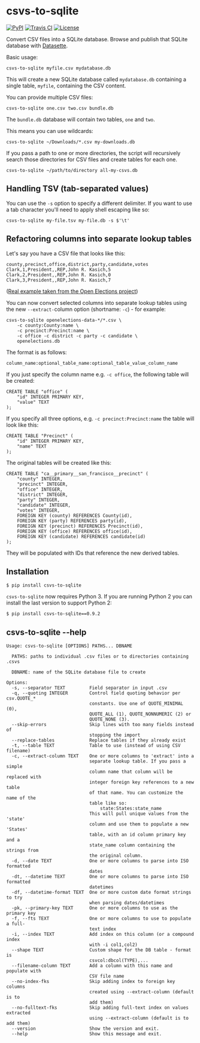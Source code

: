 # csvs-to-sqlite

[![PyPI](https://img.shields.io/pypi/v/csvs-to-sqlite.svg)](https://pypi.python.org/pypi/csvs-to-sqlite)
[![Travis CI](https://travis-ci.org/simonw/csvs-to-sqlite.svg?branch=master)](https://travis-ci.org/simonw/csvs-to-sqlite)
[![License](https://img.shields.io/badge/license-Apache%202.0-blue.svg)](https://github.com/simonw/csvs-to-sqlite/blob/master/LICENSE)

Convert CSV files into a SQLite database. Browse and publish that SQLite database with [Datasette](https://github.com/simonw/datasette).

Basic usage:

    csvs-to-sqlite myfile.csv mydatabase.db

This will create a new SQLite database called `mydatabase.db` containing a
single table, `myfile`, containing the CSV content.

You can provide multiple CSV files:

    csvs-to-sqlite one.csv two.csv bundle.db

The `bundle.db` database will contain two tables, `one` and `two`.

This means you can use wildcards:

    csvs-to-sqlite ~/Downloads/*.csv my-downloads.db

If you pass a path to one or more directories, the script will recursively
search those directories for CSV files and create tables for each one.

    csvs-to-sqlite ~/path/to/directory all-my-csvs.db

## Handling TSV (tab-separated values)

You can use the `-s` option to specify a different delimiter. If you want
to use a tab character you'll need to apply shell escaping like so:

    csvs-to-sqlite my-file.tsv my-file.db -s $'\t'

## Refactoring columns into separate lookup tables

Let's say you have a CSV file that looks like this:

    county,precinct,office,district,party,candidate,votes
    Clark,1,President,,REP,John R. Kasich,5
    Clark,2,President,,REP,John R. Kasich,0
    Clark,3,President,,REP,John R. Kasich,7

([Real example taken from the Open Elections project](https://github.com/openelections/openelections-data-sd/blob/master/2016/20160607__sd__primary__clark__precinct.csv))

You can now convert selected columns into separate lookup tables using the new
`--extract-`column option (shortname: `-c`) - for example:

    csvs-to-sqlite openelections-data-*/*.csv \
        -c county:County:name \
        -c precinct:Precinct:name \
        -c office -c district -c party -c candidate \
        openelections.db

The format is as follows:

    column_name:optional_table_name:optional_table_value_column_name

If you just specify the column name e.g. `-c office`, the following table will
be created:

    CREATE TABLE "office" (
        "id" INTEGER PRIMARY KEY,
        "value" TEXT
    );

If you specify all three options, e.g. `-c precinct:Precinct:name` the table
will look like this:

    CREATE TABLE "Precinct" (
        "id" INTEGER PRIMARY KEY,
        "name" TEXT
    );

The original tables will be created like this:

    CREATE TABLE "ca__primary__san_francisco__precinct" (
        "county" INTEGER,
        "precinct" INTEGER,
        "office" INTEGER,
        "district" INTEGER,
        "party" INTEGER,
        "candidate" INTEGER,
        "votes" INTEGER,
        FOREIGN KEY (county) REFERENCES County(id),
        FOREIGN KEY (party) REFERENCES party(id),
        FOREIGN KEY (precinct) REFERENCES Precinct(id),
        FOREIGN KEY (office) REFERENCES office(id),
        FOREIGN KEY (candidate) REFERENCES candidate(id)
    );

They will be populated with IDs that reference the new derived tables.

## Installation

    $ pip install csvs-to-sqlite

`csvs-to-sqlite` now requires Python 3. If you are running Python 2 you can install the last version to support Python 2:

    $ pip install csvs-to-sqlite==0.9.2

## csvs-to-sqlite --help

    Usage: csvs-to-sqlite [OPTIONS] PATHS... DBNAME

      PATHS: paths to individual .csv files or to directories containing .csvs

      DBNAME: name of the SQLite database file to create

    Options:
      -s, --separator TEXT         Field separator in input .csv
      -q, --quoting INTEGER        Control field quoting behavior per csv.QUOTE_*
                                   constants. Use one of QUOTE_MINIMAL (0),
                                   QUOTE_ALL (1), QUOTE_NONNUMERIC (2) or
                                   QUOTE_NONE (3).
      --skip-errors                Skip lines with too many fields instead of
                                   stopping the import
      --replace-tables             Replace tables if they already exist
      -t, --table TEXT             Table to use (instead of using CSV filename)
      -c, --extract-column TEXT    One or more columns to 'extract' into a
                                   separate lookup table. If you pass a simple
                                   column name that column will be replaced with
                                   integer foreign key references to a new table
                                   of that name. You can customize the name of the
                                   table like so:
                                       state:States:state_name
                                   This will pull unique values from the 'state'
                                   column and use them to populate a new 'States'
                                   table, with an id column primary key and a
                                   state_name column containing the strings from
                                   the original column.
      -d, --date TEXT              One or more columns to parse into ISO formatted
                                   dates
      -dt, --datetime TEXT         One or more columns to parse into ISO formatted
                                   datetimes
      -df, --datetime-format TEXT  One or more custom date format strings to try
                                   when parsing dates/datetimes
      -pk, --primary-key TEXT      One or more columns to use as the primary key
      -f, --fts TEXT               One or more columns to use to populate a full-
                                   text index
      -i, --index TEXT             Add index on this column (or a compound index
                                   with -i col1,col2)
      --shape TEXT                 Custom shape for the DB table - format is
                                   csvcol:dbcol(TYPE),...
      --filename-column TEXT       Add a column with this name and populate with
                                   CSV file name
      --no-index-fks               Skip adding index to foreign key columns
                                   created using --extract-column (default is to
                                   add them)
      --no-fulltext-fks            Skip adding full-text index on values extracted
                                   using --extract-column (default is to add them)
      --version                    Show the version and exit.
      --help                       Show this message and exit.
